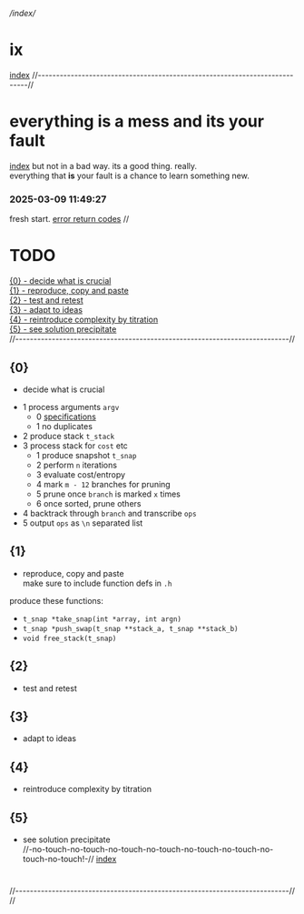 <!-- []() -->

[](README.md)
[](TODO.md)
[](new.md)
[](notes.md)
[](pad.md)
[](psnotes.md)
[](rotk.md)
[](log.md)
[](logbugs.md)
[]()
[]()
[]()
*/index/*
# ix
[index](#ix)
[]()
//---------------------------------------------------------------------------//
#	everything is a mess and its your fault
[index](#ix)
but not in a bad way. its a good thing. really.  
everything that **is** your fault is a chance to learn something new.

###	2025-03-09 11:49:27
fresh start.
[error return codes](error.md#return-codes)
//
#	TODO
[{0} - decide what is crucial](#0)  
[{1} - reproduce, copy and paste](#1)  
[{2} - test and retest](#2)  
[{3} - adapt to ideas](#3)  
[{4} - reintroduce complexity by titration](#4)  
[{5} - see solution precipitate](#5)  
//---------------------------------------------------------------------------//
##	{0}  
 - decide what is crucial    
* 1	process arguments `argv`  
	* 0	[specifications](specs.md#legal-args)  
	* 1	no duplicates  
* 2	produce stack `t_stack`  
* 3	process stack for `cost` etc  
	* 1	produce snapshot `t_snap`  
	* 2	perform `n` iterations  
	* 3	evaluate cost/entropy  
	* 4	mark `m - 12` branches for pruning  
	* 5	prune once `branch` is marked `x` times  
	* 6	once sorted, prune others  
* 4	backtrack through `branch` and transcribe `ops`  
* 5	output `ops` as `\n` separated list  

##	{1}  
 - reproduce, copy and paste  
make sure to include function defs in `.h`

produce these functions:  
* `t_snap *take_snap(int *array, int argn)`
* `t_snap *push_swap(t_snap **stack_a, t_snap **stack_b)`
* `void free_stack(t_snap)`
##	{2}  
 - test and retest  
##	{3}  
 - adapt to ideas  
##	{4}  
 - reintroduce complexity by titration  
##	{5}  
 - see solution precipitate  
//-no-touch-no-touch-no-touch-no-touch-no-touch-no-touch-no-touch-no-touch!-//
[index](#ix)
#	
//---------------------------------------------------------------------------//
[]()
//
[]()